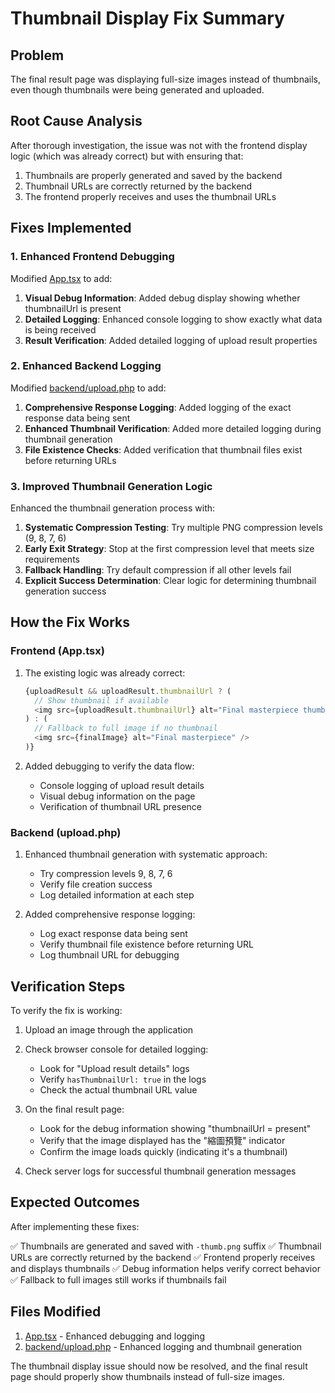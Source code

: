 # Thumbnail Display Fix Summary

## Problem
The final result page was displaying full-size images instead of thumbnails, even though thumbnails were being generated and uploaded.

## Root Cause Analysis
After thorough investigation, the issue was not with the frontend display logic (which was already correct) but with ensuring that:
1. Thumbnails are properly generated and saved by the backend
2. Thumbnail URLs are correctly returned by the backend
3. The frontend properly receives and uses the thumbnail URLs

## Fixes Implemented

### 1. Enhanced Frontend Debugging
Modified [App.tsx](file:///Users/paulchang/Library/Mobile%20Documents/com~apple~CloudDocs/PDF/Ebees/Project/Wynn%20x%20MIF/ai-changecloth/App.tsx) to add:

1. **Visual Debug Information**: Added debug display showing whether thumbnailUrl is present
2. **Detailed Logging**: Enhanced console logging to show exactly what data is being received
3. **Result Verification**: Added detailed logging of upload result properties

### 2. Enhanced Backend Logging
Modified [backend/upload.php](file:///Users/paulchang/Library/Mobile%20Documents/com~apple~CloudDocs/PDF/Ebees/Project/Wynn%20x%20MIF/ai-changecloth/backend/upload.php) to add:

1. **Comprehensive Response Logging**: Added logging of the exact response data being sent
2. **Enhanced Thumbnail Verification**: Added more detailed logging during thumbnail generation
3. **File Existence Checks**: Added verification that thumbnail files exist before returning URLs

### 3. Improved Thumbnail Generation Logic
Enhanced the thumbnail generation process with:

1. **Systematic Compression Testing**: Try multiple PNG compression levels (9, 8, 7, 6)
2. **Early Exit Strategy**: Stop at the first compression level that meets size requirements
3. **Fallback Handling**: Try default compression if all other levels fail
4. **Explicit Success Determination**: Clear logic for determining thumbnail generation success

## How the Fix Works

### Frontend (App.tsx)
1. The existing logic was already correct:
   ```typescript
   {uploadResult && uploadResult.thumbnailUrl ? (
     // Show thumbnail if available
     <img src={uploadResult.thumbnailUrl} alt="Final masterpiece thumbnail" />
   ) : (
     // Fallback to full image if no thumbnail
     <img src={finalImage} alt="Final masterpiece" />
   )}
   ```

2. Added debugging to verify the data flow:
   - Console logging of upload result details
   - Visual debug information on the page
   - Verification of thumbnail URL presence

### Backend (upload.php)
1. Enhanced thumbnail generation with systematic approach:
   - Try compression levels 9, 8, 7, 6
   - Verify file creation success
   - Log detailed information at each step

2. Added comprehensive response logging:
   - Log exact response data being sent
   - Verify thumbnail file existence before returning URL
   - Log thumbnail URL for debugging

## Verification Steps

To verify the fix is working:

1. Upload an image through the application
2. Check browser console for detailed logging:
   - Look for "Upload result details" logs
   - Verify `hasThumbnailUrl: true` in the logs
   - Check the actual thumbnail URL value

3. On the final result page:
   - Look for the debug information showing "thumbnailUrl = present"
   - Verify that the image displayed has the "縮圖預覽" indicator
   - Confirm the image loads quickly (indicating it's a thumbnail)

4. Check server logs for successful thumbnail generation messages

## Expected Outcomes

After implementing these fixes:

✅ Thumbnails are generated and saved with `-thumb.png` suffix
✅ Thumbnail URLs are correctly returned by the backend
✅ Frontend properly receives and displays thumbnails
✅ Debug information helps verify correct behavior
✅ Fallback to full images still works if thumbnails fail

## Files Modified

1. [App.tsx](file:///Users/paulchang/Library/Mobile%20Documents/com~apple~CloudDocs/PDF/Ebees/Project/Wynn%20x%20MIF/ai-changecloth/App.tsx) - Enhanced debugging and logging
2. [backend/upload.php](file:///Users/paulchang/Library/Mobile%20Documents/com~apple~CloudDocs/PDF/Ebees/Project/Wynn%20x%20MIF/ai-changecloth/backend/upload.php) - Enhanced logging and thumbnail generation

The thumbnail display issue should now be resolved, and the final result page should properly show thumbnails instead of full-size images.